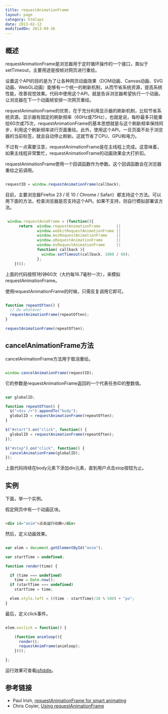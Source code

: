 ```yaml
---
title: requestAnimationFrame
layout: page
category: htmlapi
date: 2013-02-12
modifiedOn: 2013-09-26
---
```


## 概述

requestAnimationFrame是浏览器用于定时循环操作的一个接口，类似于setTimeout，主要用途是按帧对网页进行重绘。

设置这个API的目的是为了让各种网页动画效果（DOM动画、Canvas动画、SVG动画、WebGL动画）能够有一个统一的刷新机制，从而节省系统资源，提高系统性能，改善视觉效果。代码中使用这个API，就是告诉浏览器希望执行一个动画，让浏览器在下一个动画帧安排一次网页重绘。

requestAnimationFrame的优势，在于充分利用显示器的刷新机制，比较节省系统资源。显示器有固定的刷新频率（60Hz或75Hz），也就是说，每秒最多只能重绘60次或75次，requestAnimationFrame的基本思想就是与这个刷新频率保持同步，利用这个刷新频率进行页面重绘。此外，使用这个API，一旦页面不处于浏览器的当前标签，就会自动停止刷新。这就节省了CPU、GPU和电力。

不过有一点需要注意，requestAnimationFrame是在主线程上完成。这意味着，如果主线程非常繁忙，requestAnimationFrame的动画效果会大打折扣。

requestAnimationFrame使用一个回调函数作为参数。这个回调函数会在浏览器重绘之前调用。

```javascript

requestID = window.requestAnimationFrame(callback);

```

目前，主要浏览器Firefox 23 / IE 10 / Chrome / Safari）都支持这个方法。可以用下面的方法，检查浏览器是否支持这个API。如果不支持，则自行模拟部署该方法。

```javascript

 window.requestAnimFrame = (function(){
      return  window.requestAnimationFrame       ||
              window.webkitRequestAnimationFrame ||
              window.mozRequestAnimationFrame    ||
              window.oRequestAnimationFrame      ||
              window.msRequestAnimationFrame     ||
              function( callback ){
                window.setTimeout(callback, 1000 / 60);
              };
    })();

```

上面的代码按照1秒钟60次（大约每16.7毫秒一次），来模拟requestAnimationFrame。

使用requestAnimationFrame的时候，只需反复调用它即可。

```javascript

function repeatOften() {
  // Do whatever
  requestAnimationFrame(repeatOften);
}

requestAnimationFrame(repeatOften);

```

## cancelAnimationFrame方法

cancelAnimationFrame方法用于取消重绘。

```javascript

window.cancelAnimationFrame(requestID);

```

它的参数是requestAnimationFrame返回的一个代表任务ID的整数值。

```javascript

var globalID;

function repeatOften() {
  $("<div />").appendTo("body");
  globalID = requestAnimationFrame(repeatOften);
}

$("#start").on("click", function() {
  globalID = requestAnimationFrame(repeatOften);
});

$("#stop").on("click", function() {
  cancelAnimationFrame(globalID);
});

```

上面代码持续在body元素下添加div元素，直到用户点击stop按钮为止。

## 实例

下面，举一个实例。

假定网页中有一个动画区块。

```html

<div id="anim">点击运行动画</div>

```

然后，定义动画效果。

```javascript

var elem = document.getElementById("anim");

var startTime = undefined;

function render(time) {

  if (time === undefined)
    time = Date.now();
  if (startTime === undefined)
    startTime = time;

  elem.style.left = ((time - startTime)/10 % 500) + "px";
}

```

最后，定义click事件。

```javascript

elem.onclick = function() {

    (function animloop(){
      render();
      requestAnimFrame(animloop);
    })();

};

```

运行效果可查看[jsfiddle](http://jsfiddle.net/paul/rjbGw/3/)。

## 参考链接

- Paul Irish, [requestAnimationFrame for smart animating](http://paulirish.com/2011/requestanimationframe-for-smart-animating/)
- Chris Coyier, [Using requestAnimationFrame](http://css-tricks.com/using-requestanimationframe/)
